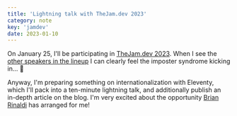 ```yaml
---
title: 'Lightning talk with TheJam.dev 2023'
category: note
key: 'jamdev'
date: 2023-01-10
---
```


On January 25, I'll be participating in [TheJam.dev 2023](https://cfe.dev/events/the-jam-2023/). When I see the [other speakers in the lineup](https://cfe.dev/events/the-jam-2023/#speakers) I can clearly feel the imposter syndrome kicking in... 😬

Anyway, I'm preparing something on internationalization with Eleventy, which I'll pack into a ten-minute lightning talk, and additionally publish an in-depth article on the blog. I'm very excited about the opportunity [Brian Rinaldi](https://cfe.dev/speakers/brian-rinaldi/) has arranged for me!
